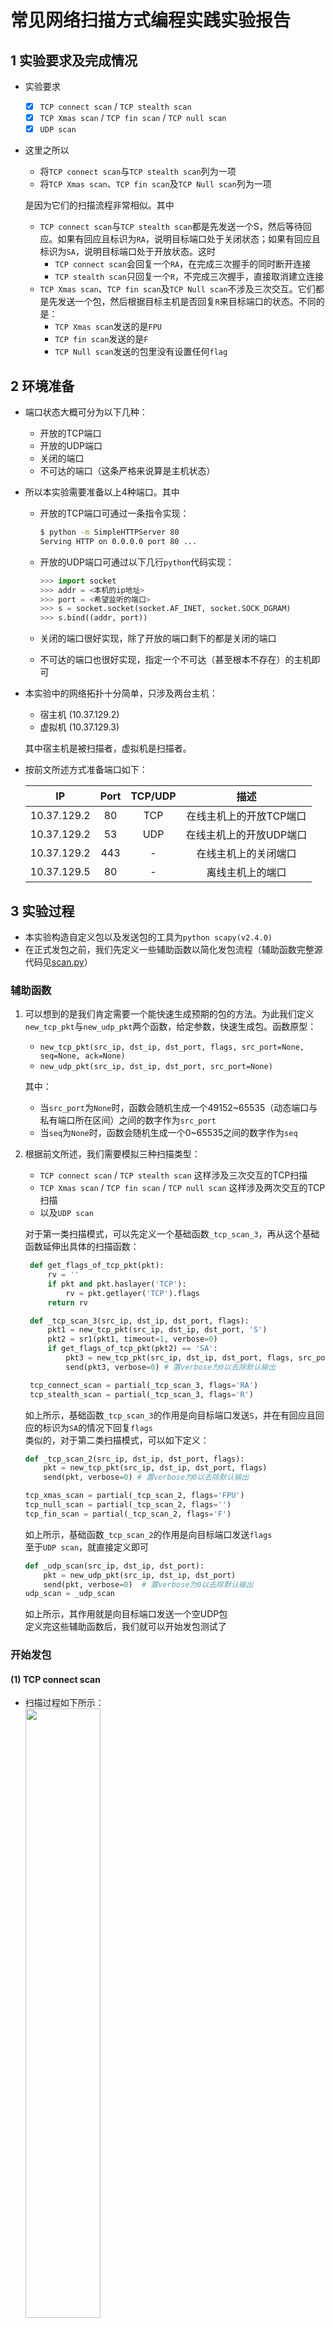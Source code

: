 # 常见网络扫描方式编程实践实验报告
## 1 实验要求及完成情况
- 实验要求
	- [x] `TCP connect scan` / `TCP stealth scan`
	- [x] `TCP Xmas scan` / `TCP fin scan` / `TCP null scan`
	- [x] `UDP scan`
- 这里之所以
	- 将`TCP connect scan`与`TCP stealth scan`列为一项
	- 将`TCP Xmas scan`、`TCP fin scan`及`TCP Null scan`列为一项  
	
	是因为它们的扫描流程非常相似。其中
	
	- `TCP connect scan`与`TCP stealth scan`都是先发送一个S，然后等待回应。如果有回应且标识为`RA`，说明目标端口处于关闭状态；如果有回应且标识为`SA`，说明目标端口处于开放状态。这时
		- `TCP connect scan`会回复一个`RA`，在完成三次握手的同时断开连接
		- `TCP stealth scan`只回复一个`R`，不完成三次握手，直接取消建立连接
	- `TCP Xmas scan`、`TCP fin scan`及`TCP Null scan`不涉及三次交互。它们都是先发送一个包，然后根据目标主机是否回复`R`来目标端口的状态。不同的是：
		- `TCP Xmas scan`发送的是`FPU`
		- `TCP fin scan`发送的是`F`
		- `TCP Null scan`发送的包里没有设置任何`flag`

## 2 环境准备
- 端口状态大概可分为以下几种：
	- 开放的TCP端口
	- 开放的UDP端口
	- 关闭的端口
	- 不可达的端口（这条严格来说算是主机状态）
- 所以本实验需要准备以上4种端口。其中
	- 开放的TCP端口可通过一条指令实现：
		
		```bash
		$ python -m SimpleHTTPServer 80
		Serving HTTP on 0.0.0.0 port 80 ...
		```
	- 开放的UDP端口可通过以下几行`python`代码实现：
		
		```python
		>>> import socket
		>>> addr = <本机的ip地址>
		>>> port = <希望监听的端口>
		>>> s = socket.socket(socket.AF_INET, socket.SOCK_DGRAM)
		>>> s.bind((addr, port))
		```
	- 关闭的端口很好实现，除了开放的端口剩下的都是关闭的端口
	- 不可达的端口也很好实现，指定一个不可达（甚至根本不存在）的主机即可
- 本实验中的网络拓扑十分简单，只涉及两台主机：
	- 宿主机 (10.37.129.2)
	- 虚拟机 (10.37.129.3)  
	
	其中宿主机是被扫描者，虚拟机是扫描者。
- 按前文所述方式准备端口如下：

	IP | Port | TCP/UDP | 描述
	:-: | :-: | :-: | :-:
	10.37.129.2 | 80 | TCP | 在线主机上的开放TCP端口
	10.37.129.2 | 53 | UDP | 在线主机上的开放UDP端口
	10.37.129.2 | 443 | - | 在线主机上的关闭端口
	10.37.129.5 | 80 | - | 离线主机上的端口

## 3 实验过程
- 本实验构造自定义包以及发送包的工具为`python scapy(v2.4.0)`
- 在正式发包之前，我们先定义一些辅助函数以简化发包流程（辅助函数完整源代码见[scan.py](scan.py)）

### 辅助函数
1. 可以想到的是我们肯定需要一个能快速生成预期的包的方法。为此我们定义`new_tcp_pkt`与`new_udp_pkt`两个函数，给定参数，快速生成包。函数原型：
	- `new_tcp_pkt(src_ip, dst_ip, dst_port, flags, src_port=None, seq=None, ack=None)`
	- `new_udp_pkt(src_ip, dst_ip, dst_port, src_port=None)`
	
	其中：
	
	- 当`src_port`为`None`时，函数会随机生成一个49152~65535（动态端口与私有端口所在区间）之间的数字作为`src_port`
	- 当`seq`为`None`时，函数会随机生成一个0~65535之间的数字作为`seq`
		

2. 根据前文所述，我们需要模拟三种扫描类型：
	- `TCP connect scan` / `TCP stealth scan` 这样涉及三次交互的TCP扫描
	- `TCP Xmas scan` / `TCP fin scan` / `TCP null scan` 这样涉及两次交互的TCP扫描
	- 以及`UDP scan`
	
	对于第一类扫描模式，可以先定义一个基础函数`_tcp_scan_3`，再从这个基础函数延伸出具体的扫描函数：
	   
   ```python
	def get_flags_of_tcp_pkt(pkt):
		rv = ''
		if pkt and pkt.haslayer('TCP'):
			rv = pkt.getlayer('TCP').flags
		return rv

	def _tcp_scan_3(src_ip, dst_ip, dst_port, flags):
		pkt1 = new_tcp_pkt(src_ip, dst_ip, dst_port, 'S')
		pkt2 = sr1(pkt1, timeout=1, verbose=0)
		if get_flags_of_tcp_pkt(pkt2) == 'SA':
			pkt3 = new_tcp_pkt(src_ip, dst_ip, dst_port, flags, src_port=pkt1.sport, seq=pkt1.seq+1, ack=pkt2.seq+1)
			send(pkt3, verbose=0) # 置verbose为0以去除默认输出

	tcp_connect_scan = partial(_tcp_scan_3, flags='RA')
	tcp_stealth_scan = partial(_tcp_scan_3, flags='R')
	```
	如上所示，基础函数`_tcp_scan_3`的作用是向目标端口发送`S`，并在有回应且回应的标识为`SA`的情况下回复`flags`  
	类似的，对于第二类扫描模式，可以如下定义：
	
	```python
	def _tcp_scan_2(src_ip, dst_ip, dst_port, flags):
		pkt = new_tcp_pkt(src_ip, dst_ip, dst_port, flags)
		send(pkt, verbose=0) # 置verbose为0以去除默认输出

	tcp_xmas_scan = partial(_tcp_scan_2, flags='FPU')
	tcp_null_scan = partial(_tcp_scan_2, flags='')
	tcp_fin_scan = partial(_tcp_scan_2, flags='F')
	```
	如上所示，基础函数`_tcp_scan_2`的作用是向目标端口发送`flags`  
	至于`UDP scan`，就直接定义即可
	
	```python
	def _udp_scan(src_ip, dst_ip, dst_port):
		pkt = new_udp_pkt(src_ip, dst_ip, dst_port)
		send(pkt, verbose=0)  # 置verbose为0以去除默认输出
	udp_scan = _udp_scan
	```
	如上所示，其作用就是向目标端口发送一个空UDP包  
	定义完这些辅助函数后，我们就可以开始发包测试了

### 开始发包
#### (1) TCP connect scan
- 扫描过程如下所示：  
	<img src=images/tcp_connect_scan.cast.gif width=50%/>
- 可以看到，当`S`发往一个开放的`TCP`端口时，目标主机会回复一个`SA`，此时本机回复了`RA`；否则会回复一个`RA`；当目标主机不可达时，本机收不到任何响应
- 这种扫描方式的优点是，建立TCP连接不需要根用户授权；缺点是三次握手实质上已经完成，连接其实已经建立，容易被目标主机上的某些软件记录下来

#### (2) TCP Stealth scan
- 扫描过程如下所示：  
	<img src=images/tcp_stealth_scan.cast.gif width=50%>
- 可以看到，与TCP connect scan不同的是，当收到`SA`时，本机回复的是`R`而非`RA`。其余时候与TCP connect scan表现一致
- 这种扫描方式的优缺点恰好相反：三次握手没有实际完成，连接没有建立，不容易被记录；同时由于其非标准握手流程，所发的包都是自己构造的，所以需要根用户授权

#### (3) TCP xmas scan / TCP null scan / TCP fin scan
- TCP xmas scan的扫描过程如下所示：  
	<img src=images/tcp_xmas_scan.cast.gif width=50%>
- 可以看到，对于开放的端口，发送了`FPU`的本机不会收到任何响应；对于未开放的端口，目标主机会回复`RA`；对于不可达的主机，自然也是没有任何回应了。
- 对于[TCP null scan](images/tcp_null_scan.cast.gif)和[TCP fin scan](images/tcp_fin_scan.cast.gif)，其表现完全一致，这里给出图片链接，不再直接在此处展示

#### (4) UDP scan
- 扫描过程如下所示（注意此时`tcpdump`命令中的协议换成了`udp`和`icmp`）：  
	<img src=images/udp_scan.cast.gif width=50%>
- 可以看到，对于未开放的`UDP`端口，目标主机会回复`ICMP`包，告知本机`udp port unreachable`；对于开放的`UDP`端口，目标主机是否会有回应取决于监听在目标端口上的软件。本例中目标主机的上的`UDP`端口由我们前文提到的程序监听，自然是没有任何回应

至此，各种扫描模式已经展示完毕

## 4 实验中遇到的问题
### (1) sr1自动回复RST
- 实验过程中曾经出现过这样的问题：在TCP connect scan中，监听结果显示，当收到第二次握手包后，本机会自动回复`R`，随后`scapy`又回复了一个`RA`。这个问题困扰了我很久，我一直以为这个是`sr1`的问题。直到看到[这篇文章](https://www.packetlevel.ch/html/scapy/scapy3way.html)，我才知道原来是操作系统自己回复的。因为操作系统确实没有监听我们发第一次握手包时所用到的端口，所以对于外部来的`SA`，操作系统自然会回复`R`。解决方式在上述文章中有，就是通过设置`iptables`使操作系统不回复这个`R`即可

### (2) NoneType - int
- 实验过程中曾经报过这样的错：`TypeError: unsupported operand type(s) for -: 'NoneType' and 'int'`
	最后发现是构建`pkt`的时候置`ack`参数默认为`None`引起的。在函数中增加一条`ack = ack or 0`即可

### (3) 通过ssh连接的终端执行python3使会有UnicodeEncodeError  
- 在宿主机通过`ssh`登入虚拟机执行`python3 main.py`的时候，如果`main.py`里有中文字符，那么会报`UnicodeEncodeError`，然后在虚拟机里直接执行时却不会。这个问题可太奇怪了，我也不知道我最后是怎么搜到[这篇文章](https://www.jianshu.com/p/d805f7be08fa)的。总之就是本机在通过`ssh`连接外部主机时会顺便把一些和本地语言环境相关的环境变量给传过去，而那些环境变量会影响`python3`的编解码。解决方式如文章中所说，手动指定相关变量的值即可

## 5 个人体会与感悟
- 通过回复情况（回复与否，如果回复了那回复的是什么）来判断目标端口的状态的行为是一种建立在过去的经验之上的行为。它不能百分之百准确的判断目标端口的状态，但可以通过多种方式交叉验证来使这个概率尽可能接近百分之百。下面这段话引用自[这里](https://github.com/CUCCS/2018-NS-Public-TheMasterOfMagic/pull/4#issuecomment-430509533):

    > 「扫描知识库」的意义在于：将大量「不同场景」扫描实验得到的「请求-响应-状态标记」配对关系记录后，未来通过对目标环境的「多种」扫描技巧组合使用，交叉验证、多维度测试来推断目标环境「最有可能」的真实在线状态、端口开放状态、端口服务信息等。nmap 也好，自己编写的扫描器也罢，没有谁是依赖于「单一」扫描技术就能以 100% 的「可信度」判定目标状态的；
